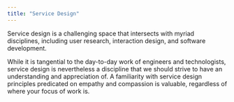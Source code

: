 ```yaml
---
title: "Service Design"
---
```


Service design is a challenging space that intersects with myriad disciplines, including user research, interaction design, and software development.

While it is tangential to the day-to-day work of engineers and technologists, service design is nevertheless a discipline that we should strive to have an understanding and appreciation of. A familiarity with service design principles predicated on empathy and compassion is valuable, regardless of where your focus of work is.
